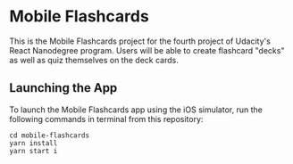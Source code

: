 # Mobile Flashcards

This is the Mobile Flashcards project for the fourth project of Udacity's React Nanodegree program. Users will be able to create flashcard "decks" as well as quiz themselves on the deck cards.

## Launching the App
To launch the Mobile Flashcards app using the iOS simulator, run the following commands in terminal from this repository:

```
cd mobile-flashcards
yarn install
yarn start i
```
